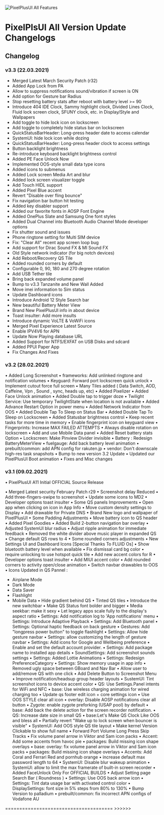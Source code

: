 ![PixelPlusUI All Features](https://i.imgur.com/xTx1CqW.png "Features")


# PixelPlsUI All Version Update Changelogs

## Changelog

### v3.3 (22.03.2021)
- Merged Latest March Security Patch (r32)
- Added App Lock from PA
- Allow to suppress notifications sound/vibration if screen is ON
- Add option for Gesture bar Radius
- Stop resetting battery stats after reboot with battery level >= 90
- Introduce 404 IDE Clock, Sammy highlight clock, Divided Lines Clock, Fluid lock screen clock, SFUNY clock, etc. in Display/Style and Wallpapers  
- Add toggle to hide lock icon on lockscreen 
- Add toggle to completely hide status bar on lockscreen
- QuickStatusBarHeader: Long-press header date to access calendar
- SystemUI: hide lock icon while dozing
- QuickStatusBarHeader: Long-press header clock to access settings 
- Button backlight brightness
- Re-introduce keyboard backlight brightness control
- Added PE Face Unlock Now
- Implemented OOS-style small data type icons
- Added icons to submenus
- Added Lock screen Media Art and blur
- Added lock screen visualizer toggle 
- Add Touch HIDL support
- Added Pixel Blue accent
- Revert "Disable over fling bounce"
- Fix navigation bar button hit testing
- Added key disabler support
- Added our favorite fonts in AOSP Font Engine
- Added OnePlus Slate and Samsung One font styles
- Added Dual Channel into Bluetooth Audio Channel Mode developer options
- Fix shutter sound and issues
- Phone ringtone setting for Multi SIM device
- Fix: "Clear All" recent app screen loop bug
- Add support for Dirac Sound FX & MI Sound FX 
- Old Style network indicator (for big notch devices)
- Add Reboot/Recovery QS Tile
- Added rounded corners by default
- Configurable 0, 90, 180 and 270 degree rotation 
- Add USB Tether tile
- Bring back expanded volume panel
- Bump to v3.3 Tanzanite and New Wall Added
- Move imei information to Sim status
- Update Dashboard icons 
- Introduce Android 12 Style Search bar
- New beautiful Battery Meter View 
- Brand New PixelPlusUI info in about device 
- Toast insulter: Add more insults 
- Introduce dynamic VoLTE & VoWiFi icons 
- Merged Pixel Experience Latest Source 
- Enable IPV4V6 for APN 
- Update Now Playing database URL
- Added Support for NTFS/EXFAT on USB Disks and sdcard
- Added PPUI Paper App
- Fix Changes And Fixes

### v3.2 (28.02.2021)
• Added Long Screenshot
• frameworks: Add unlinked ringtone and notification volumes
• Keyguard: Forward port lockscreen quick unlock
• Implement cutout force full screen
• Many Tiles added ( Data Switch, AOD, Caffeine, Vpn , Sound , sync, heads up, etc)
• Added Pixelizer
• Added Face Unlock animation
• Added Double tap to trigger doze 
• Twilight Service: Use temporary TwilightState when location is not available 
• Added Advance Restart Option in power menu
• Added Network Indicator from OOS
• Added Double Tap To Sleep on Status Bar
• Added Double Tap To Sleep on Lockscreen
• Added Statusbar brightness control 
• Keep recent tasks for more time in memory
• Enable fingerprint icon on keyguard view
• Fingerprints: Increase MAX FAILED ATTEMPTS
• Always disable rotation on lockscreen
• Add and use Mobile Data panel
• Added Reset battery stats Option
• Lockscreen: Make Pinview Divider invisible
• Battery : Redesign BatteryMeterView
• fuelgauge: Add back battery level animation
• prebuilt/common: add APN config for rakuten.jp
• vendor: Don't downscale high-res task snapshots
• Bump to new version 3.2 Update
• Updated our PixelPlusUI Boot animation 
• Fixes and Misc changes


### v3.1 (09.02.2021)
• PixelPlusUI A11 Initial OFFICIAL Source Release 

• Merged Latest security February Patch r29
• Screenshot delay Reduced 
• Add three-fingers-swipe to screenshot 
• Update some icons to MD2
• Developer options toast insulter
• Some QS panels Improvements 
• Open app when clicking on icon in App Info 
• Move custom density settings to Display
• Add drawable for Private DNS
• Brand New logo and wallpaper of PixelPlusUI 
• Some Padding Adjustments
• Move battery icon to QS header
• Added Pixel Goodies
• Added Build 2-button navigation bar overlay
• Adjusted SystemUI blur radius
• Adjust ripple animation for immediate feedback
• Removed the white divider above music player in expanded QS
• Change default QS rows to 4
• Some rounded corners adjustments
• New Settings UI and Dashboard Icons [Special Thanks To FLUID Os]
• Show bluetooth battery level when available
• Fix dismissal card bg color
• require unlocking to use hotspot quick tile
• Add new accent colors for R
• Developer options toast insulter
• Add MIUI accent color
• Add rounded corners to activity open/close animation
• Switch navbar drawables to OOS
• Icons Updated in QS Pannel :
 - Airplane Mode
 - Dark Mode
 - Data Saver
 - Flashlight
 - Mobile Data
• Hide gradient behind QS
• Tinted QS tiles 
• Introduce the new switchbar
• Make QS Status font bolder and bigger
• Media seekbar: make it sexy
• Let legacy apps scale fully to the display's aspect ratio
• Settings: Add notification log to 'App notifications' menu
• Settings: Introduce Adaptive Playback 
• Settings: Add Bluetooth panel
• Settings: Optional haptic feedback on back gesture
• Gestures: Add "longpress power button" to toggle flashlight 
• Settings: Allow hide gesture navbar 
• Settings: allow customizing the length of gesture navbar
• Settings: Add icons for Google and Wellbeing preference
• Enable and set the default account provider.
• Settings: Add package name to installed app details
• SoundSettings: Add screenshot sounds settings
• Settings: Added Lottie Animations
• Settings: Redesign PreferenceCategory
• Settings: Show memory usage in app info
• Removed ugly space between GBoard and Nav Bar
• Allow user to add/remove QS with one click
• Add Delete Button to Screenshot Menu
• Improve notification/headsup group header layouts
• SustemUI: Tint screenshot icons to device accent color
• QS: Use Settings.Panel intents for WiFi and NFC
• base: Use wireless charging animation for wired charging too
• Update qs footer edit icon + core settings icon
• Use OOS STYLE clear all icon
• overlay: Disable AOSP notifications clear all button
• Zygote: enable zygote preforking (USAP pool) by default
• base: Add back the delete action for the screen recorder notification.
• QS: Increase date size in small QS
• base:Let's Make QS Clock Like OOS and bless all
• Partially revert "Wake up to lock screen when bouncer is visible"
• SystemUI: Add OOS style QS tile layout
• Make kernel Version Clickable to show full name
• Forward Port Volume Long Press Skip Tracks 
• Fix volume panel arrow in Viktor and Sam icon packs
• Accent: Add some accents from havoc pie
• packages: Build missing icon shape overlays
• base: overlay: fix volume panel arrow in Viktor and Sam icon packs
• packages: Build missing icon shape overlays
• Accents: Add Coral and Ferrari Red and pornhub orange
• increase default max password length to 64
• SystemUI: Disable blur wakeup animation
• SystemUI: allow to limit the max framerate of built-in screen recorder
• Added FaceUnlock Only For OFFICIAL BUILDS 
• Adjust Setting page Search Bar ( Roundness )
• Settings: Use OOS back arrow icon 
• Settings: Tint data usage bar with activated control color
• DisplaySettings: font size in 5% steps from 80% to 130%
• Bump Version to palladium
• prebuilt/common: fix incorrect APN configs of Vodafone AU


====================================== >>>>>>


